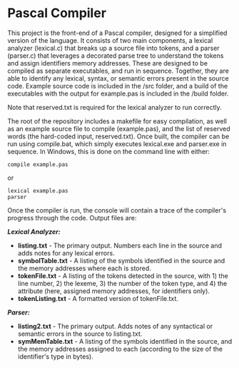 Pascal Compiler
===============

This project is the front-end of a Pascal compiler, designed for a simplified version of the language. It consists of two main components, a lexical analyzer (lexical.c) that breaks up a source file into tokens, and a parser (parser.c) that leverages a decorated parse tree to understand the tokens and assign identifiers memory addresses. These are designed to be compiled as separate executables, and run in sequence. Together, they are able to identify any lexical, syntax, or semantic errors present in the source code. Example source code is included in the /src folder, and a build of the executables with the output for example.pas is included in the /build folder.

Note that reserved.txt is required for the lexical analyzer to run correctly.

The root of the repository includes a makefile for easy compilation, as well as an example source file to compile (example.pas), and the list of reserved words (the hard-coded input, reserved.txt). Once built, the compiler can be run using compile.bat, which simply executes lexical.exe and parser.exe in sequence. In Windows, this is done on the command line with either:

```
compile example.pas
```

or

```
lexical example.pas
parser
```

Once the compiler is run, the console will contain a trace of the compiler's progress through the code. Output files are:

**_Lexical Analyzer:_**

* **listing.txt** - The primary output. Numbers each line in the source and adds notes for any lexical errors.
* **symbolTable.txt** - A listing of the symbols identified in the source and the memory addresses where each is stored.
* **tokenFile.txt** - A listing of the tokens detected in the source, with 1) the line number, 2) the lexeme, 3) the number of the token type, and 4) the attribute (here, assigned memory addresses, for identifiers only).
* **tokenListing.txt** - A formatted version of tokenFile.txt.

**_Parser:_**

* **listing2.txt** - The primary output. Adds notes of any syntactical or semantic errors in the source to listing.txt.
* **symMemTable.txt** - A listing of the symbols identified in the source, and the memory addresses assigned to each (according to the size of the identifier's type in bytes).
